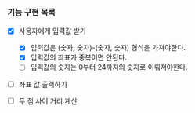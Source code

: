 ### 기능 구현 목록
- [x] 사용자에게 입력값 받기
  - [x] 입력값은 (숫자, 숫자)-(숫자, 숫자) 형식을 가져야한다.
  - [x] 입력값의 좌표가 중복이면 안된다.
  - [ ] 입력값의 숫자는 0부터 24까지의 숫자로 이뤄져야한다.
- [ ] 좌표 값 출력하기
- [ ] 두 점 사이 거리 계산







